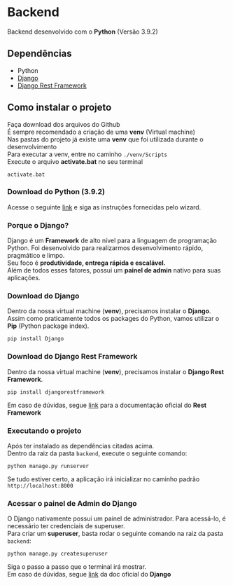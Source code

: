 # Backend
Backend desenvolvido com o **Python** (Versão 3.9.2)
## Dependências
- Python
- [Django](https://github.com/d-napoli/tinnova-backend-test/tree/main/5-Cars-API/back-end#download-do-django)
- [Django Rest Framework](https://github.com/d-napoli/tinnova-backend-test/tree/main/5-Cars-API/back-end#download-do-django-rest-framework)
## Como instalar o projeto
Faça download dos arquivos do Github<br>
É sempre recomendado a criação de uma **venv** (Virtual machine)<br>
Nas pastas do projeto já existe uma **venv** que foi utilizada durante o desenvolvimento<br>
Para executar a venv, entre no caminho `./venv/Scripts`<br>
Execute o arquivo **activate.bat** no seu terminal<br>
```batch
activate.bat
```
### Download do Python (3.9.2)
Acesse o seguinte [link](https://www.python.org/downloads/) e siga as instruções fornecidas pelo wizard.<br>
### Porque o Django?
Django é um **Framework** de alto nível para a linguagem de programação Python. Foi desenvolvido para realizarmos desenvolvimento rápido, pragmático e limpo.<br>
Seu foco é **produtividade, entrega rápida e escalável.**<br>
Além de todos esses fatores, possui um **painel de admin** nativo para suas aplicações.
### Download do Django
Dentro da nossa virtual machine (**venv**), precisamos instalar o **Django**.<br>
Assim como praticamente todos os packages do Python, vamos utilizar o **Pip** (Python package index).<br>
```batch
pip install Django
```
### Download do Django Rest Framework
Dentro da nossa virtual machine (**venv**), precisamos instalar o **Django Rest Framework**.<br>
```batch
pip install djangorestframework
```
Em caso de dúvidas, segue [link](https://www.django-rest-framework.org/) para a documentação oficial do **Rest Framework**<br>
### Executando o projeto
Após ter instalado as dependências citadas acima.<br>
Dentro da raiz da pasta `backend`, execute o seguinte comando:
```batch
python manage.py runserver
```
Se tudo estiver certo, a aplicação irá inicializar no caminho padrão `http://localhost:8000`<br>
### Acessar o painel de Admin do Django
O Django nativamente possui um painel de administrador. Para acessá-lo, é necessário ter credenciais de superuser.<br>
Para criar um **superuser**, basta rodar o seguinte comando na raiz da pasta `backend`:
```batch
python manage.py createsuperuser
```
Siga o passo a passo que o terminal irá mostrar.<br>
Em caso de dúvidas, segue [link](https://docs.djangoproject.com/en/1.8/intro/tutorial02/) da doc oficial do **Django**